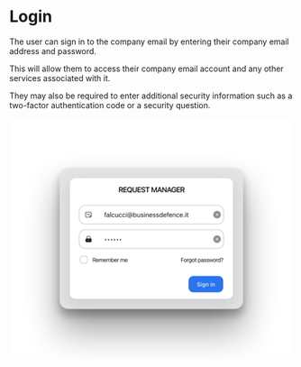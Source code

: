 # Login

The user can sign in to the company email by entering their company email address and password.

This will allow them to access their company email account and any other services associated with it.

They may also be required to enter additional security information such as a two-factor authentication code or a security question.

![CleanShot 2023-06-13 at 23](login.png)
